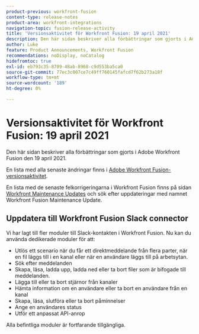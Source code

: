 ```yaml
---
product-previous: workfront-fusion
content-type: release-notes
product-area: workfront-integrations
navigation-topic: fusion-release-activity
title: 'Versionsaktivitet för Workfront Fusion: 19 april 2021'
description: Den här sidan beskriver alla förbättringar som gjorts i Adobe Workfront Fusion den 19 april 2021.
author: Luke
feature: Product Announcements, Workfront Fusion
recommendations: noDisplay, noCatalog
hidefromtoc: true
exl-id: eb793c35-8709-48ab-8968-c9d553ba5ca0
source-git-commit: 77ec3c007ce7c49ff760145fafcd7f62b273a18f
workflow-type: tm+mt
source-wordcount: '189'
ht-degree: 0%

---
```


# Versionsaktivitet för Workfront Fusion: 19 april 2021

Den här sidan beskriver alla förbättringar som gjorts i Adobe Workfront Fusion den 19 april 2021.

En lista med alla senaste ändringar finns i [Adobe Workfront Fusion-versionsaktivitet](/help/workfront-fusion/fusion-product-releases/fusion-release-activity.md).

En lista med de senaste felkorrigeringarna i Workfront Fusion finns på sidan [Workfront Maintenance Updates](https://experienceleague.adobe.com/docs/workfront-known-issues/releases/current-updates.html?lang=sv-SE) och sök efter uppdateringar med namnet Workfront Fusion Maintenance Update.

## Uppdatera till Workfront Fusion Slack connector

Vi har lagt till fler moduler till Slack-kontakten i Workfront Fusion. Nu kan du använda dedikerade moduler för att:

* Utlös ett scenario när du får ett direktmeddelande från flera parter, när en fil läggs till i en kanal eller när en användare läggs till på arbetsytan.
* Sök efter meddelanden
* Skapa, läsa, ladda upp, ladda ned eller ta bort filer som är bifogade till meddelanden.
* Lägga till eller ta bort stjärnor från kanaler
* Hämta information om en användare eller ta bort en användare från en kanal
* Skapa, läsa, slutföra eller ta bort påminnelser
* Ange en användares status
* Utför ett anpassat API-anrop

Alla befintliga moduler är fortfarande tillgängliga.
